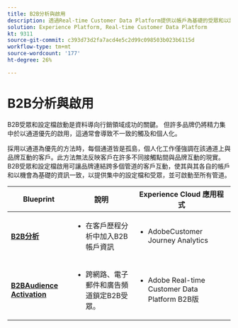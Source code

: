 ```yaml
---
title: B2B分析與啟用
description: 透過Real-time Customer Data Platform提供以帳戶為基礎的受眾和以設定檔為中心的客戶體​驗。
solution: Experience Platform, Real-time Customer Data Platform
kt: 9311
source-git-commit: c393d73d2fa7acd4e5c2d99c098503b023b6115d
workflow-type: tm+mt
source-wordcount: '177'
ht-degree: 26%

---
```



# B2B分析與啟用

B2B受眾和設定檔啟動是資料導向行銷領域成功的關鍵。 但許多品牌仍將精力集中於以通道優先的啟用，這通常會導致不一致的觸及和個人化。

採用以通道為優先的方法時，每個通道皆是孤島，個人化工作僅強調在該通道上與品牌互動的客戶。此方法無法反映客戶在許多不同接觸點間與品牌互動的現實。 B2B受眾和設定檔啟用可讓品牌連結跨多個管道的客戶互動，使其與其各自的帳戶和以機會為基礎的資訊一致，以提供集中的設定檔和受眾，並可啟動至所有管道。

| Blueprint | 說明 | Experience Cloud 應用程式 |
|---|---|---|
| **[B2B分析](b2bactivation.md)** | <ul><li>在客戶歷程分析中加入B2B帳戶資訊</li></ul> | <ul><li>AdobeCustomer Journey Analytics</li></ul> |
| **[B2BAudience Activation](b2bactivation.md)** | <ul><li>跨網路、電子郵件和廣告頻道鎖定B2B受眾。</li></ul> | <ul><li>Adobe Real-time Customer Data Platform B2B版</li></ul> |